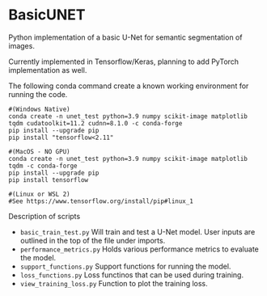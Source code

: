 # BasicUNET
Python implementation of a basic U-Net for semantic segmentation of images.

Currently implemented in Tensorflow/Keras, planning to add PyTorch implementation as well.

The following conda command create a known working environment for running the code.


```
#(Windows Native)
conda create -n unet_test python=3.9 numpy scikit-image matplotlib tqdm cudatoolkit=11.2 cudnn=8.1.0 -c conda-forge
pip install --upgrade pip
pip install "tensorflow<2.11"

#(MacOS - NO GPU)
conda create -n unet_test python=3.9 numpy scikit-image matplotlib tqdm -c conda-forge
pip install --upgrade pip
pip install tensorflow

#(Linux or WSL 2)
#See https://www.tensorflow.org/install/pip#linux_1
```

Description of scripts

- `basic_train_test.py`  Will train and test a U-Net model. User inputs are outlined in the top of the file under imports.
- `performance_metrics.py`  Holds various performance metrics to evaluate the model.
- `support_functions.py`  Support functions for running the model.
- `loss_functions.py`  Loss functinos that can be used during training.
- `view_training_loss.py`  Function to plot the training loss.


